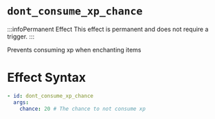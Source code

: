 # `dont_consume_xp_chance`
:::infoPermanent Effect
This effect is permanent and does not require a trigger.
:::

Prevents consuming xp when enchanting items

# Effect Syntax
```yaml
- id: dont_consume_xp_chance
  args:
    chance: 20 # The chance to not consume xp 
```
